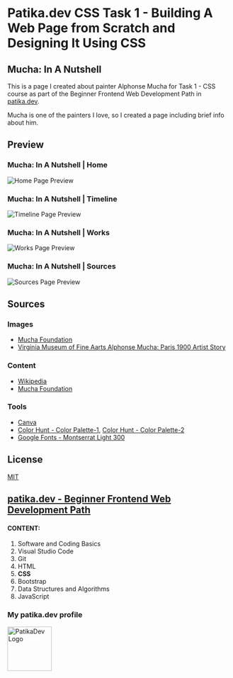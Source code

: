 # Patika.dev CSS Task 1 - Building A Web Page from Scratch and Designing It Using CSS

## Mucha: In A Nutshell

This is a page I created about painter Alphonse Mucha for Task 1 - CSS course as part of the Beginner Frontend Web Development Path in [patika.dev](https://patika.dev/).

Mucha is one of the painters I love, so I created a page including brief info about him.

## Preview

### Mucha: In A Nutshell | Home
![Home Page Preview](https://lh3.googleusercontent.com/6NVn88K8KKBXHOvJqEebhBFIKzfuS-ed-frMcWzTootsDGBJWNI6FVyq0THuKsRO-Y7kqleoHwD3FXMQIt73nQKpocF8tGYxGOj_-erae3GEYKxZj70ETsEfdmImE2ING82ZiWJYBsE=w2400)

### Mucha: In A Nutshell | Timeline
![Timeline Page Preview](https://lh3.googleusercontent.com/eYJUgxp0etvqpRXA-zWkR5eq59oiR0Ar2tf69wLdQQyzV7T4Se47AEaDaBQ8aTufBpmCx1RaEy-Wo0Gh2EYCKgOJjrmqMjaNM605zmVavDEYOHa5sNVtc9fZKfSlQdHbq0_EhwBqJdY=w2400)

### Mucha: In A Nutshell | Works
![Works Page Preview](https://lh3.googleusercontent.com/u2xmqBb9hjY15OUanSWr1Dw7Kykw7dWU8GvsqYPB4cb_A5M5vQzPhmsh_dlr09kk9V2lmDw76jPDzUOZfLlqUieUbPuPB0iac4fGl0RUy2wyYhyHJmut6OF4WfJ4h_pDKXxxslW0tHY=w2400)

### Mucha: In A Nutshell | Sources
![Sources Page Preview](https://lh3.googleusercontent.com/Fdv98yZvwmCIy3Arlo2ToqKadKob_STf5YiV6VAq3htBSMrvQ7LIKm_pBqRWoFS9MEoSOV7LIFwfoDZNbvw97jT-g-Klb1tRGzdIu57i4sj7hqSoN22oTt_nYlHEiGUCRobgV-Wgzjg=w2400)

## Sources
          
### Images

- [Mucha Foundation](http://www.muchafoundation.org/)
- [Virginia Museum of Fine Aarts Alphonse Mucha: Paris 1900 Artist Story](http://wwwmyblogtblogspotcom.blogspot.com/2021/04/virginia-museum-of-fine-arts-alphonse.html)

### Content

- [Wikipedia](https://en.wikipedia.org/wiki/Alphonse_Mucha)
- [Mucha Foundation](http://www.muchafoundation.org/)

### Tools

- [Canva](https://www.canva.com/)
- [Color Hunt - Color Palette-1](https://colorhunt.co/palette/a0937de7d4b5f6e6cbe3cdc1), [Color Hunt - Color Palette-2](https://colorhunt.co/palette/556052af6b58cbbcb1f2efea)
- [Google Fonts - Montserrat Light 300](https://fonts.google.com/specimen/Montserrat)

## License

[MIT](https://choosealicense.com/licenses/mit/)

## [patika.dev - Beginner Frontend Web Development Path](https://app.patika.dev/paths/baslangic-seviye-frontend-web-development-patikasi)

#### CONTENT:
1. Software and Coding Basics
2. Visual Studio Code
3. Git
4. HTML
5. **CSS**
6. Bootstrap
7. Data Structures and Algorithms
8. JavaScript

### My patika.dev profile

<a href="https://app.patika.dev/hulyamartli"><img src="https://lh3.googleusercontent.com/pw/AMWts8DDaslCyOx3O92hkQj2cbszknAS3WSaQVoch6Vhy6esCHip8gWN6lOIK-mtard_bBQDrgWVeOIsfoPT3V-bMFtq14Ju5tXG2KTDVhu0myNbQyJbkFSDcvdr_VnTXBFJ2Q22pUGHAnPX7o5cOdeV5ulQFQ=w293-h134-no?authuser=0" width="100" alt="PatikaDev Logo"></a>
